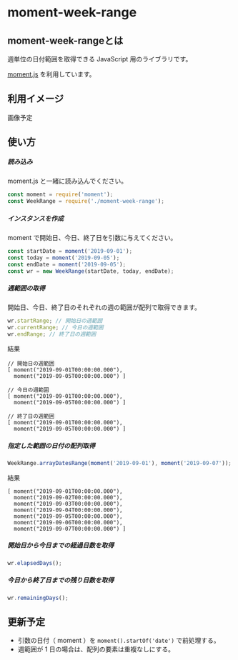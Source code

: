 # moment-week-range

## moment-week-rangeとは

週単位の日付範囲を取得できる JavaScript 用のライブラリです。

[moment.js](https://momentjs.com/)  を利用しています。

## 利用イメージ

画像予定

## 使い方

##### 読み込み

moment.js と一緒に読み込んでください。

```js
const moment = require('moment');
const WeekRange = require('./moment-week-range');
```

##### インスタンスを作成

moment で開始日、今日、終了日を引数に与えてください。

```js
const startDate = moment('2019-09-01');
const today = moment('2019-09-05');
const endDate = moment('2019-09-05');
const wr = new WeekRange(startDate, today, endDate);
```

##### 週範囲の取得

開始日、今日、終了日のそれぞれの週の範囲が配列で取得できます。

```js
wr.startRange; // 開始日の週範囲
wr.currentRange; // 今日の週範囲
wr.endRange; // 終了日の週範囲
```

結果

```
// 開始日の週範囲
[ moment("2019-09-01T00:00:00.000"),
  moment("2019-09-05T00:00:00.000") ]
  
// 今日の週範囲
[ moment("2019-09-01T00:00:00.000"),
  moment("2019-09-05T00:00:00.000") ]

// 終了日の週範囲
[ moment("2019-09-01T00:00:00.000"),
  moment("2019-09-05T00:00:00.000") ]
```

##### 指定した範囲の日付の配列取得

```js
WeekRange.arrayDatesRange(moment('2019-09-01'), moment('2019-09-07'));
```

結果

```
[ moment("2019-09-01T00:00:00.000"),
  moment("2019-09-02T00:00:00.000"),
  moment("2019-09-03T00:00:00.000"),
  moment("2019-09-04T00:00:00.000"),
  moment("2019-09-05T00:00:00.000"),
  moment("2019-09-06T00:00:00.000"),
  moment("2019-09-07T00:00:00.000") ]
```

##### 開始日から今日までの経過日数を取得

```js
wr.elapsedDays();
```

##### 今日から終了日までの残り日数を取得

```js
wr.remainingDays();
```

## 更新予定

- 引数の日付（ moment ）を `moment().startOf('date')` で前処理する。
- 週範囲が 1 日の場合は、配列の要素は重複なしにする。

